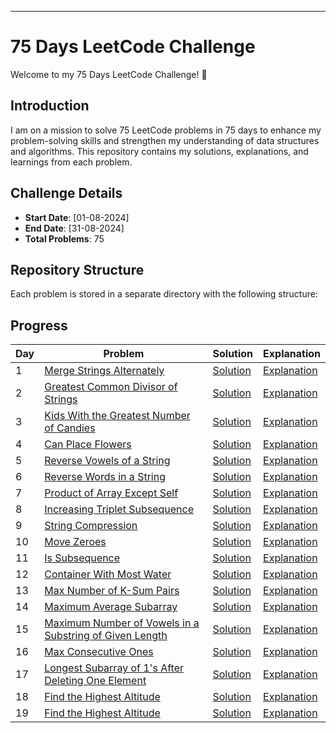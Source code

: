 

---

# 75 Days LeetCode Challenge

Welcome to my 75 Days LeetCode Challenge! 🚀

## Introduction

I am on a mission to solve 75 LeetCode problems in 75 days to enhance my problem-solving skills and strengthen my understanding of data structures and algorithms. This repository contains my solutions, explanations, and learnings from each problem.

## Challenge Details

- **Start Date**: [01-08-2024]
- **End Date**: [31-08-2024]
- **Total Problems**: 75

## Repository Structure

Each problem is stored in a separate directory with the following structure:

## Progress

| Day | Problem | Solution | Explanation |
|-----|---------|----------|-------------|
| 1   | [Merge Strings Alternately](./Day1/Merge_Strings_Alternatively.md) | [Solution](./Day1/P1mergeastring.py) | [Explanation](./Day1/Merge_Strings_Alternatively.md) |
| 2   | [Greatest Common Divisor of Strings](./Day2/Greatest_Common_Divisor_of_Strings.md) | [Solution](./Day2) | [Explanation](./Day2/Greatest_Common_Divisor_of_Strings.md) |
| 3   | [Kids With the Greatest Number of Candies](./Day3/Kids_With_the_Greatest_Number_of_Candies.md) | [Solution](./Day3/KidsWiththeGreatestNumberofCandies.py) | [Explanation](./Day3/Kids_With_the_Greatest_Number_of_Candies.md) |
| 4   | [Can Place Flowers](./Day4/canplaceflowers.md) | [Solution](./Day4/canplaceflowers.py) | [Explanation](./Day4/canplaceflowers.md) |
| 5   | [Reverse Vowels of a String](./Day5/ReverseVowelsofaString.md) | [Solution](./Day5/ReverseVowelsofaString.py) | [Explanation](./Day5/ReverseVowelsofaString.md) |
| 6   | [Reverse Words in a String](./Day6/ReverseWordsinaString.md) | [Solution](./Day6/ReverseWordsinaString.py) | [Explanation](./Day6/ReverseWordsinaString.md) |
| 7   | [Product of Array Except Self](./Day7/ProductofArrayExceptSelf.md) | [Solution](./Day7/ProductofArrayExceptSelf.py) | [Explanation](./Day7/ProductofArrayExceptSelf.md) |
| 8   | [Increasing Triplet Subsequence](./Day8/IncreasingTripletSubsequence.md) | [Solution](./Day8/IncreasingTripletSubsequence.py) | [Explanation](./Day8/IncreasingTripletSubsequence.md) |
| 9   | [String Compression](./Day9/StringCompression.md) | [Solution](./Day9/StringCompression.py) | [Explanation](./Day9/StringCompression.md) |
| 10   | [Move Zeroes](./Day10/MoveZeroes.md) | [Solution](./Day10/MoveZeroes.py) | [Explanation](./Day10/MoveZeroes.md) |
| 11   | [Is Subsequence](./Day11/IsSubsequence.md) | [Solution](./Day11/IsSubsequence.py) | [Explanation](./Day11/IsSubsequence.md) |
| 12   | [Container With Most Water](./Day12/ContainerWithMostWater.md) | [Solution](./Day12/ContainerWithMostWater.py) | [Explanation](./Day12/ContainerWithMostWater.md) |
| 13   | [Max Number of K-Sum Pairs](./Day13/MaxNumberofK-SumPairs.md) | [Solution](./Day13/MaxNumberofK-SumPairs.py) | [Explanation](./Day13/MaxNumberofK-SumPairs.md) |
| 14   | [Maximum Average Subarray](./Day14/MaximumAverageSubarray.md ) | [Solution](./Day14/MaximumAverageSubarray.py) | [Explanation](./Day14/MaximumAverageSubarray.md) |
| 15   | [Maximum Number of Vowels in a Substring of Given Length](./Day15/MaximumNumberofVowelsinaSubstringofGivenLength.md ) | [Solution](./Day15/MaximumNumberofVowelsinaSubstringofGivenLength.py) | [Explanation](./Day15/MaximumNumberofVowelsinaSubstringofGivenLength.md) |
| 16   | [Max Consecutive Ones](./Day16/MaxConsecutiveOnes.md ) | [Solution](./Day16/MaxConsecutiveOnes.py) | [Explanation](./Day16/MaxConsecutiveOnes.md) |
| 17   | [Longest Subarray of 1's After Deleting One Element](./Day17/LongestSubarrayof1'sAfterDeletingOneElement.md ) | [Solution](./Day17/LongestSubarrayof1'sAfterDeletingOneElement.py) | [Explanation](./Day17/LongestSubarrayof1'sAfterDeletingOneElement.md ) |
| 18   | [Find the Highest Altitude](./Day18/FindtheHighestAltitude.md ) | [Solution](./Day18/FindtheHighestAltitude.py) | [Explanation](./Day18/FindtheHighestAltitude.md ) |
| 19   | [Find the Highest Altitude](./Day19/FindtheHighestAltitude.md ) | [Solution](./Day19/FindtheHighestAltitude.py) | [Explanation](./Day19/FindtheHighestAltitude.md  ) |











